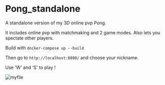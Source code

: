 # Pong_standalone

A standalone version of my 3D online pvp Pong.

It includes online pvp with matchmaking and 2 game modes.
Also lets you spectate other players.

Build with ```docker-compose up --build```

Then go to ```http://localhost:8080/``` and choose your nickname.

Use 'W' and 'S' to play !

![myfile](https://media.giphy.com/media/4X7ZznCgOgyCbaGotF/giphy-downsized-large.gif)
